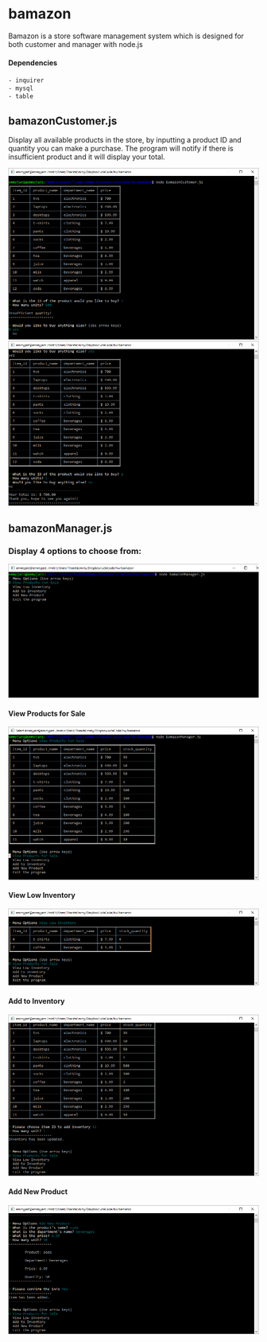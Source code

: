 # bamazon
Bamazon is a store software management system which is designed for both customer and manager with node.js
#### Dependencies
    - inquirer
    - mysql
    - table

## bamazonCustomer.js

Display all available products in the store, by inputting a product ID and quantity you can make a purchase. The program will notify if there is insufficient product and it will display your total.


![customer_display](images/customer_display.png)
![customer_checkout](images/customer_checkout.png)


## bamazonManager.js
### Display 4 options to choose from:
![manager_options](images/manager_options.png)

#### View Products for Sale
![manager_viewProduct](images/manager_viewProduct.png)

#### View Low Inventory
![manager_viewLow](images/manager_viewLow.png)

#### Add to Inventory
![manager_addInventory](images/manager_addInventory.png)

#### Add New Product
![manager_addNewProduct](images/manager_addNewProduct.png)


